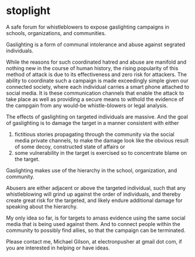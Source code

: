 # stoplight #
A safe forum for whistleblowers to expose gaslighting campaigns in schools, organizations, and communities.

Gaslighting is a form of communal intolerance and abuse against segrated individuals. 

While the reasons for such coordinated hatred and abuse are manifold and nothing new in the course of human history, the rising popularity of this method of attack is due to its effectiveness and zero risk for attackers. The ability to coordinate such a campaign is made exceedingly simple given our connected society, where each individual carries a smart phone attached to social media. It is these communication channels that enable the attack to take place as well as providing a secure means to withold the evidence of the campgain from any would-be whistle-blowers or legal analysis.

The effects of gaslighting on targeted individuals are massive. And the goal of gaslighting is to damage the target in a manner consistent with either 

1) fictitious stories propagating through the community via the social media private channels, to make the damage look like the obvious result of some decoy, constructed state of affairs or
2) some vulnerability in the target is exercised so to concentrate blame on the target.

Gaslighting makes use of the hierarchy in the school, organization, and community. 

Abusers are either adjacent or above the targeted individual, such that any whistleblowing will grind up against the order of individuals, and thereby create great risk for the targeted, and likely endure additional damage for speaking about the hierarchy.

My only idea so far, is for targets to amass evidence using the same social media that is being used against them. And to connect people within the community to possibly find allies, so that the campaign can be terminated.

Please contact me, Michael Gilson, at electronpusher at gmail dot com, if you are interested in helping or have ideas.
